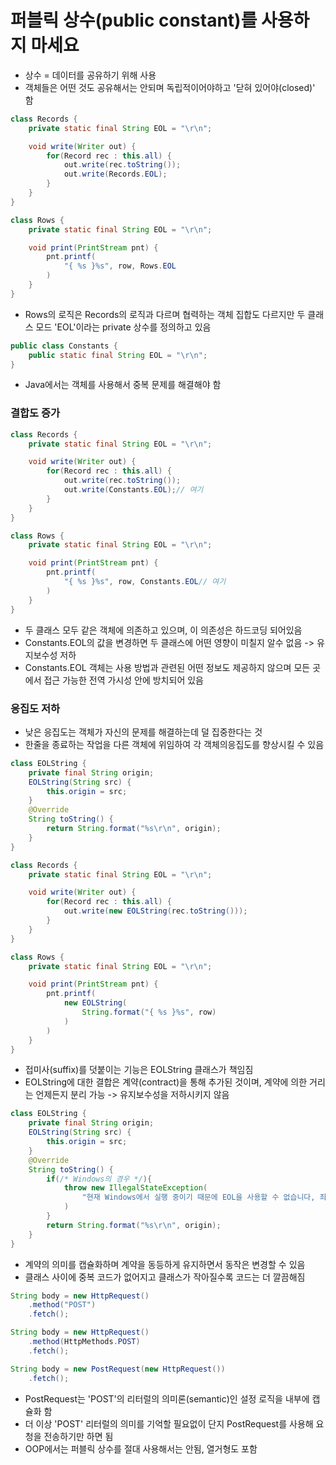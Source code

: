 # 퍼블릭 상수(public constant)를 사용하지 마세요
- 상수 = 데이터를 공유하기 위해 사용
- 객체들은 어떤 것도 공유해서는 안되며 독립적이어야하고 '닫혀 있어야(closed)' 함

```java
class Records {
    private static final String EOL = "\r\n";

    void write(Writer out) {
        for(Record rec : this.all) {
            out.write(rec.toString());
            out.write(Records.EOL);
        }
    }
}

class Rows {
    private static final String EOL = "\r\n";

    void print(PrintStream pnt) {
        pnt.printf(
            "{ %s }%s", row, Rows.EOL
        )
    }
}
```

- Rows의 로직은 Records의 로직과 다르며 협력하는 객체 집합도 다르지만 두 클래스 모드 'EOL'이라는 private 상수를 정의하고 있음

```java
public class Constants {
    public static final String EOL = "\r\n";
}
```

- Java에서는 객체를 사용해서 중복 문제를 해결해야 함

### 결합도 증가

```java
class Records {
    private static final String EOL = "\r\n";

    void write(Writer out) {
        for(Record rec : this.all) {
            out.write(rec.toString());
            out.write(Constants.EOL);// 여기
        }
    }
}

class Rows {
    private static final String EOL = "\r\n";

    void print(PrintStream pnt) {
        pnt.printf(
            "{ %s }%s", row, Constants.EOL// 여기
        )
    }
}
```

- 두 클래스 모두 같은 객체에 의존하고 있으며, 이 의존성은 하드코딩 되어있음
- Constants.EOL의 값을 변경하면 두 클래스에 어떤 영향이 미칠지 알수 없음 -> 유지보수성 저하
- Constants.EOL 객체는 사용 방법과 관련된 어떤 정보도 제공하지 않으며 모든 곳에서 접근 가능한 전역 가시성 안에 방치되어 있음

### 응집도 저하
- 낮은 응집도는 객체가 자신의 문제를 해결하는데 덜 집중한다는 것
- 한줄을 종료하는 작업을 다른 객체에 위임하여 각 객체의응집도를 향상시킬 수 있음

```java
class EOLString {
    private final String origin;
    EOLString(String src) {
        this.origin = src;
    }
    @Override
    String toString() {
        return String.format("%s\r\n", origin);
    }
}

class Records {
    private static final String EOL = "\r\n";

    void write(Writer out) {
        for(Record rec : this.all) {
            out.write(new EOLString(rec.toString()));
        }
    }
}

class Rows {
    private static final String EOL = "\r\n";

    void print(PrintStream pnt) {
        pnt.printf(
            new EOLString(
                String.format("{ %s }%s", row)
            )
        )
    }
}
```

- 접미사(suffix)를 덧붙이는 기능은 EOLString 클래스가 책임짐
- EOLString에 대한 결합은 계약(contract)을 통해 추가된 것이며, 계약에 의한 거리는 언제든지 분리 가능 -> 유지보수성을 저하시키지 않음

```java
class EOLString {
    private final String origin;
    EOLString(String src) {
        this.origin = src;
    }
    @Override
    String toString() {
        if(/* Windows의 경우 */){
            throw new IllegalStateException(
                "현재 Windows에서 실행 중이기 때문에 EOL을 사용할 수 없습니다, 죄송합니다."
            )
        }
        return String.format("%s\r\n", origin);
    }
}
```

- 계약의 의미를 캡슐화하며 계약을 동등하게 유지하면서 동작은 변경할 수 있음
- 클래스 사이에 중복 코드가 없어지고 클래스가 작아질수록 코드는 더 깔끔해짐

```java
String body = new HttpRequest()
    .method("POST")
    .fetch();

String body = new HttpRequest()
    .method(HttpMethods.POST)
    .fetch();

String body = new PostRequest(new HttpRequest())
    .fetch();
```

- PostRequest는 'POST'의 리터럴의 의미론(semantic)인 설정 로직을 내부에 캡슐화 함
- 더 이상 'POST' 리터럴의 의미를 기억할 필요없이 단지 PostRequest를 사용해 요청을 전송하기만 하면 됨
- OOP에서는 퍼블릭 상수를 절대 사용해서는 안됨, 열거형도 포함
